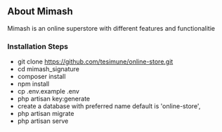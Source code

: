 
## About Mimash

Mimash is an online superstore with different features and functionalitie

### Installation Steps
- git clone https://github.com/tesimune/online-store.git
- cd mimash_signature
- composer install
- npm install
- cp .env.example .env
- php artisan key:generate
- create a database with preferred name default is 'online-store',
- php artisan migrate
- php artisan serve
